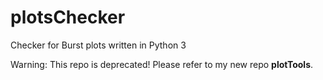# plotsChecker
Checker for Burst plots written in Python 3

Warning: This repo is deprecated! Please refer to my new repo **plotTools**.
